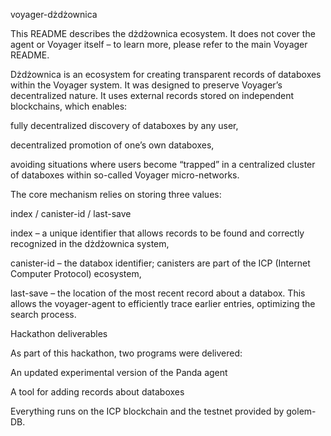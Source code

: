 voyager-dżdżownica

This README describes the dżdżownica ecosystem. It does not cover the agent or Voyager itself – to learn more, please refer to the main Voyager README.

Dżdżownica is an ecosystem for creating transparent records of databoxes within the Voyager system. It was designed to preserve Voyager’s decentralized nature. It uses external records stored on independent blockchains, which enables:

fully decentralized discovery of databoxes by any user,

decentralized promotion of one’s own databoxes,

avoiding situations where users become “trapped” in a centralized cluster of databoxes within so-called Voyager micro-networks.

The core mechanism relies on storing three values:

index / canister-id / last-save

index – a unique identifier that allows records to be found and correctly recognized in the dżdżownica system,

canister-id – the databox identifier; canisters are part of the ICP (Internet Computer Protocol) ecosystem,

last-save – the location of the most recent record about a databox. This allows the voyager-agent to efficiently trace earlier entries, optimizing the search process.

Hackathon deliverables

As part of this hackathon, two programs were delivered:

An updated experimental version of the Panda agent

A tool for adding records about databoxes

Everything runs on the ICP blockchain and the testnet provided by golem-DB.